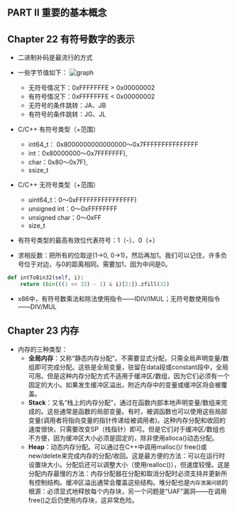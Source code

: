 ## PART II 重要的基本概念

## Chapter 22 有符号数字的表示
- 二进制补码是最流行的方式
- 一些字节值如下：
    ![graph](./assets/reverse334.jpg)
    - 无符号情况下：0xFFFFFFFE > 0x00000002
    - 有符号情况下：0xFFFFFFFE < 0x00000002
    - 无符号的条件跳转：JA、JB
    - 有符号的条件跳转：JG、JL

- C/C++ 有符号类型（+范围）
    - int64_t： 0x8000000000000000～0x7FFFFFFFFFFFFFFF
    - int：0x80000000～0x7FFFFFFF),
    - char：0x80～0x7F),
    - ssize_t

- C/C++ 无符号类型（+范围）
    - uint64_t：0～0xFFFFFFFFFFFFFFFF)
    - unsigned int：0～0xFFFFFFFF
    - unsigned char：0～0xFF
    - size_t

- 有符号类型的最高有效位代表符号：1（-）、0（+）
- 求相反数：把所有的位取逆(1->0, 0->1)，然后再加1。我们可以记住，许多负号位于对边，与0的距离相同。需要加1，因为中间是0。
```python
def intToBin32(self, i):
    return (bin(((1 << 32) - 1) & i)[2:]).zfill(32)
```
- x86中，有符号数乘法和除法使用指令——IDIV/IMUL；无符号数使用指令——DIV/MUL



## Chapter 23 内存
- 内存的三种类型：
    - **全局内存**：又称“静态内存分配”。不需要显式分配，只需全局声明变量/数组即可完成分配。这些是全局变量，驻留在data段或constant段中，全局可用。但是这种内存分配方式不适用于缓冲区/数组，因为它们必须有一个固定的大小。如果发生缓冲区溢出，附近内存中的变量或缓冲区将会被覆盖。
    - **Stack**：又名“栈上的内存分配”，通过在函数内部本地声明变量/数组来完成的。这些通常是函数的局部变量。有时，被调函数也可以使用这些局部变量(调用者将指向变量的指针传递给被调用者)。这种内存分配和收回的速度很快，只需要改变SP（栈指针）即可。但是它们对于缓冲区/数组也不方便，因为缓冲区大小必须是固定的，除非使用alloca()动态分配。
    - **Heap**：动态内存分配。可以通过在C++中调用malloc()/ free()或new/delete来完成内存的分配/收回。这是最方便的方法：可以在运行时设置块大小。分配后还可以调整大小（使用realloc()），但速度较慢。这是分配内存最慢的方法：内存分配器在分配和取消分配时必须支持并更新所有控制结构。缓冲区溢出通常会覆盖这些结构。堆分配也是`内存泄漏问题`的根源：必须显式地释放每个内存块，另一个问题是“UAF”漏洞——在调用free()之后仍使用内存块，这非常危险。
